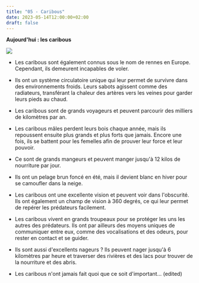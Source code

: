 ```yaml
---
title: "05 - Caribous"
date: 2023-05-14T12:00:00+02:00
draft: false
---
```


**Aujourd'hui : les caribous**

![](/img/05.jpg)

- Les caribous sont également connus sous le nom de rennes en Europe. Cependant, ils demeurent incapables de voler.

- Ils ont un système circulatoire unique qui leur permet de survivre dans des environnements froids. Leurs sabots agissent comme des radiateurs, transférant la chaleur des artères vers les veines pour garder leurs pieds au chaud.

- Les caribous sont de grands voyageurs et peuvent parcourir des milliers de kilomètres par an.

- Les caribous mâles perdent leurs bois chaque année, mais ils repoussent ensuite plus grands et plus forts que jamais. Encore une fois, ils se battent pour les femelles afin de prouver leur force et leur pouvoir.

- Ce sont de grands mangeurs et peuvent manger jusqu'à 12 kilos de nourriture par jour.

- Ils ont un pelage brun foncé en été, mais il devient blanc en hiver pour se camoufler dans la neige.

- Les caribous ont une excellente vision et peuvent voir dans l'obscurité. Ils ont également un champ de vision à 360 degrés, ce qui leur permet de repérer les prédateurs facilement.

- Les caribous vivent en grands troupeaux pour se protéger les uns les autres des prédateurs. Ils ont par ailleurs des moyens uniques de communiquer entre eux, comme des vocalisations et des odeurs, pour rester en contact et se guider.

- Ils sont aussi d'excellents nageurs ? Ils peuvent nager jusqu'à 6 kilomètres par heure et traverser des rivières et des lacs pour trouver de la nourriture et des abris.

- Les caribous n'ont jamais fait quoi que ce soit d'important... (edited)
